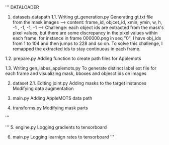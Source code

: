 '''
DATALOADER

1. datasets.datapath
1.1. Writing gt_generation.py
Generating gt.txt file from the mask images 
--> content: frame_id, objcet_id, xmin, ymin, w, h, -1 , -1, -1, -1
--> Challenge: each object ids are extracted from the mask's pixel values, but there are some discrepancy in the pixel values within each frame, for instance in frame 000000.png in seq "0", I have obj_ids from 1 to 104 and then jumps to 228 and so on. To solve this challenge, I remapped the extracted ids to stay continuous in each frame.

1.2.  prepare.py
Adding function to create path files for Applemots

1.3. Writing gen_labes_applemots.py
To generate distinct label ext file for each frame and visualizing mask, bboxes and objesct ids on images

2. dataset
2.1. Editing joint.py
Adding masks to the target instances
Modifying data augmentation


3. main.py
Adding AppleMOTS data path

4. transforms.py
Modifying mask parts

'''


'''
5. engine.py
Logging gradients to tensorboard

6. main.py
Logging learnign rates to tensorboard
'''